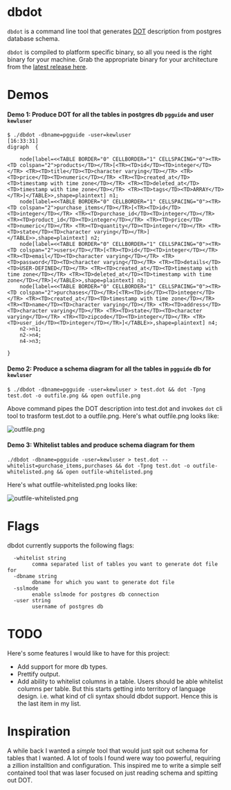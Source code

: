 # dbdot

`dbdot` is a command line tool that generates [DOT](https://en.wikipedia.org/wiki/DOT_(graph_description_language)) description from postgres database schema.

`dbdot` is compiled to platform specific binary, so all you need is the right binary for your machine. Grab the appropriate binary for your architecture from the [latest release here](https://github.com/akarki15/dbdot/releases).

# Demos
#### Demo 1: Produce DOT for all the tables in postgres db `pgguide` and user `kewluser`
```
$ ./dbdot -dbname=pgguide -user=kewluser                                                                                                       [16:33:31]
digraph  {

	node[label=<<TABLE BORDER="0" CELLBORDER="1" CELLSPACING="0"><TR><TD colspan="2">products</TD></TR>[<TR><TD>id</TD><TD>integer</TD></TR> <TR><TD>title</TD><TD>character varying</TD></TR> <TR><TD>price</TD><TD>numeric</TD></TR> <TR><TD>created_at</TD><TD>timestamp with time zone</TD></TR> <TR><TD>deleted_at</TD><TD>timestamp with time zone</TD></TR> <TR><TD>tags</TD><TD>ARRAY</TD></TR>]</TABLE>>,shape=plaintext] n1;
	node[label=<<TABLE BORDER="0" CELLBORDER="1" CELLSPACING="0"><TR><TD colspan="2">purchase_items</TD></TR>[<TR><TD>id</TD><TD>integer</TD></TR> <TR><TD>purchase_id</TD><TD>integer</TD></TR> <TR><TD>product_id</TD><TD>integer</TD></TR> <TR><TD>price</TD><TD>numeric</TD></TR> <TR><TD>quantity</TD><TD>integer</TD></TR> <TR><TD>state</TD><TD>character varying</TD></TR>]</TABLE>>,shape=plaintext] n2;
	node[label=<<TABLE BORDER="0" CELLBORDER="1" CELLSPACING="0"><TR><TD colspan="2">users</TD></TR>[<TR><TD>id</TD><TD>integer</TD></TR> <TR><TD>email</TD><TD>character varying</TD></TR> <TR><TD>password</TD><TD>character varying</TD></TR> <TR><TD>details</TD><TD>USER-DEFINED</TD></TR> <TR><TD>created_at</TD><TD>timestamp with time zone</TD></TR> <TR><TD>deleted_at</TD><TD>timestamp with time zone</TD></TR>]</TABLE>>,shape=plaintext] n3;
	node[label=<<TABLE BORDER="0" CELLBORDER="1" CELLSPACING="0"><TR><TD colspan="2">purchases</TD></TR>[<TR><TD>id</TD><TD>integer</TD></TR> <TR><TD>created_at</TD><TD>timestamp with time zone</TD></TR> <TR><TD>name</TD><TD>character varying</TD></TR> <TR><TD>address</TD><TD>character varying</TD></TR> <TR><TD>state</TD><TD>character varying</TD></TR> <TR><TD>zipcode</TD><TD>integer</TD></TR> <TR><TD>user_id</TD><TD>integer</TD></TR>]</TABLE>>,shape=plaintext] n4;
	n2->n1;
	n2->n4;
	n4->n3;

}
```
#### Demo 2: Produce a schema diagram for all the tables in `pgguide` db for `kewluser`
```
$ ./dbdot -dbname=pgguide -user=kewluser > test.dot && dot -Tpng test.dot -o outfile.png && open outfile.png
```
Above command pipes the DOT description into test.dot and invokes `dot` cli tool to trasform test.dot to a outfile.png. Here's what outfile.png looks like:

![outfile.png](https://raw.githubusercontent.com/akarki15/dbdot/master/images/outfile.png)

#### Demo 3: Whitelist tables and produce schema diagram for them
```
./dbdot -dbname=pgguide -user=kewluser > test.dot --whitelist=purchase_items,purchases && dot -Tpng test.dot -o outfile-whitelisted.png && open outfile-whitelisted.png
```
Here's what outfile-whitelisted.png looks like:

![outfile-whitelisted.png](https://raw.githubusercontent.com/akarki15/dbdot/master/images/outfile-whitelisted.png)

# Flags
dbdot currently supports the following flags:
```
  -whitelist string
    	comma separated list of tables you want to generate dot file for
  -dbname string
    	dbname for which you want to generate dot file
  -sslmode
    	enable sslmode for postgres db connection
  -user string
    	username of postgres db
```

# TODO
Here's some features I would like to have for this project:

* Add support for more db types.
* Prettify output.
* Add ability to whitelist columns in a table. Users should be able whitelist columns per table. But this starts getting into territory of language design. i.e. what kind of cli syntax should dbdot support. Hence this is the last item in my list.

# Inspiration
A while back I wanted a _simple_ tool that would just spit out schema for tables that I wanted. A lot of tools I found were way too powerful, requiring a zillion installtion and configuration. This inspired me to write a simple self contained tool that was laser focused on just reading schema and spitting out DOT.
